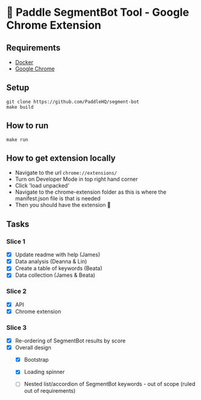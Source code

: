 # 🤖 Paddle SegmentBot Tool - Google Chrome Extension

## Requirements
- [Docker](https://docs.docker.com/install/overview/)
- [Google Chrome](https://www.google.com/intl/en_uk/chrome/)

## Setup
    git clone https://github.com/PaddleHQ/segment-bot
    make build

## How to run
    make run
    
## How to get extension locally
- Navigate to the url `chrome://extensions/`
- Turn on Developer Mode in top right hand corner
- Click 'load unpacked'
- Navigate to the chrome-extension folder as this is where the manifest.json file is that is needed
- Then you should have the extension :tada:

## Tasks
### Slice 1
- [X] Update readme with help (James)
- [x] Data analysis (Deanna & Lin)
- [x] Create a table of keywords (Beata)
- [x] Data collection (James & Beata)

### Slice 2
- [x] API
- [x] Chrome extension 

### Slice 3
- [x] Re-ordering of SegmentBot results by score
- [x] Overall design
    - [x] Bootstrap
    - [x] Loading spinner
    - [ ] Nested list/accordion of SegmentBot keywords - out of scope (ruled out of requirements)
    
